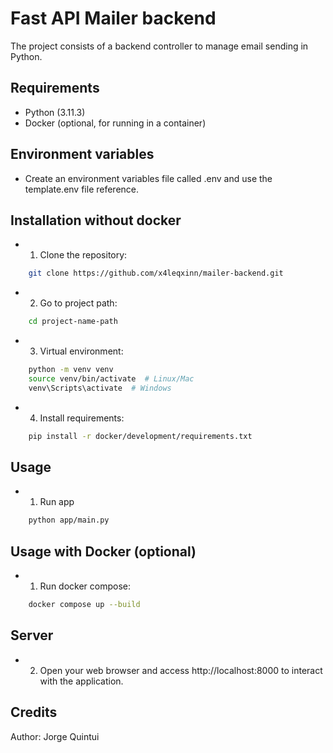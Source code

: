 # Fast API Mailer backend

The project consists of a backend controller to manage email sending in Python.

## Requirements

- Python (3.11.3)
- Docker (optional, for running in a container)

## Environment variables

- Create an environment variables file called .env and use the template.env file reference.

## Installation without docker

- 1. Clone the repository:

```bash
    git clone https://github.com/x4leqxinn/mailer-backend.git
```
- 2. Go to project path:

```bash
    cd project-name-path
```
- 3. Virtual environment:

```bash
    python -m venv venv
    source venv/bin/activate  # Linux/Mac
    venv\Scripts\activate  # Windows
```

- 4. Install requirements:

```bash
    pip install -r docker/development/requirements.txt
```

## Usage

- 1. Run app
```bash
    python app/main.py
```

## Usage with Docker (optional)
- 1. Run docker compose:

```bash
    docker compose up --build
```

## Server

- 2. Open your web browser and access http://localhost:8000 to interact with the application.

## Credits
Author: Jorge Quintui
